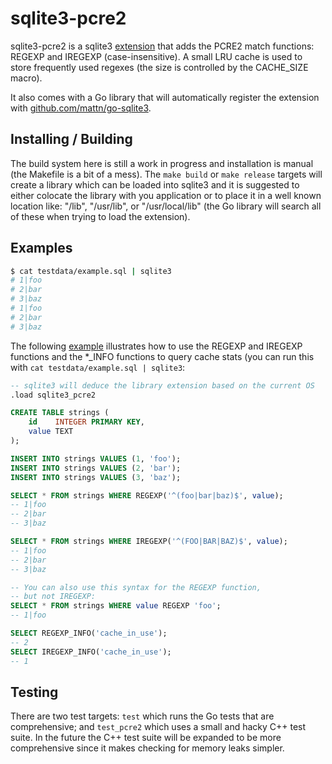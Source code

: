 # sqlite3-pcre2

sqlite3-pcre2 is a sqlite3 [extension](https://www.sqlite.org/loadext.html) that
adds the PCRE2 match functions: REGEXP and IREGEXP (case-insensitive). A small
LRU cache is used to store frequently used regexes (the size is controlled by
the CACHE_SIZE macro).

It also comes with a Go library that will automatically register the extension
with [github.com/mattn/go-sqlite3](https://github.com/mattn/go-sqlite3).

## Installing / Building

The build system here is still a work in progress and installation is manual
(the Makefile is a bit of a mess). The `make build` or `make release` targets
will create a library which can be loaded into sqlite3 and it is suggested to
either colocate the library with you application or to place it in a well known
location like: "/lib", "/usr/lib", or "/usr/local/lib" (the Go library will
search all of these when trying to load the extension).

## Examples

```sh
$ cat testdata/example.sql | sqlite3
# 1|foo
# 2|bar
# 3|baz
# 1|foo
# 2|bar
# 3|baz
```

The following [example](./testdata/example.sql) illustrates how to use
the REGEXP and IREGEXP functions and the *_INFO functions to query cache
stats (you can run this with `cat testdata/example.sql | sqlite3`:
```sql
-- sqlite3 will deduce the library extension based on the current OS
.load sqlite3_pcre2

CREATE TABLE strings (
    id    INTEGER PRIMARY KEY,
    value TEXT
);

INSERT INTO strings VALUES (1, 'foo');
INSERT INTO strings VALUES (2, 'bar');
INSERT INTO strings VALUES (3, 'baz');

SELECT * FROM strings WHERE REGEXP('^(foo|bar|baz)$', value);
-- 1|foo
-- 2|bar
-- 3|baz

SELECT * FROM strings WHERE IREGEXP('^(FOO|BAR|BAZ)$', value);
-- 1|foo
-- 2|bar
-- 3|baz

-- You can also use this syntax for the REGEXP function,
-- but not IREGEXP:
SELECT * FROM strings WHERE value REGEXP 'foo';
-- 1|foo

SELECT REGEXP_INFO('cache_in_use');
-- 2
SELECT IREGEXP_INFO('cache_in_use');
-- 1
```

## Testing

There are two test targets: `test` which runs the Go tests that are
comprehensive; and `test_pcre2` which uses a small and hacky C++ test
suite. In the future the C++ test suite will be expanded to be more
comprehensive since it makes checking for memory leaks simpler.
